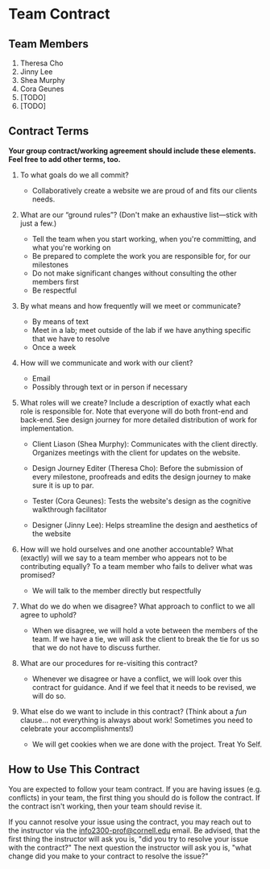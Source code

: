 # Team Contract

## Team Members

1. Theresa Cho
2. Jinny Lee
3. Shea Murphy
4. Cora Geunes
5. [TODO]
6. [TODO]

## Contract Terms

**Your group contract/working agreement should include these elements. Feel free to add other terms, too.**

1. To what goals do we all commit?
    - Collaboratively create a website we are proud of and fits our clients needs.


2. What are our “ground rules”? (Don't make an exhaustive list—stick with just a few.)
    - Tell the team when you start working, when you're committing, and what you're working on
    - Be prepared to complete the work you are responsible for, for our milestones
    - Do not make significant changes without consulting the other members first
    - Be respectful


3. By what means and how frequently will we meet or communicate?
    - By means of text
    - Meet in a lab; meet outside of the lab if we have anything specific that we have to resolve
    - Once a week


4. How will we communicate and work with our client?
    - Email
    - Possibly through text or in person if necessary


5. What roles will we create? Include a description of exactly what each role is responsible for.
    Note that everyone will do both front-end and back-end. See design journey for more detailed distribution of work for implementation.

    - Client Liason (Shea Murphy): Communicates with the client directly. Organizes meetings with the client for updates on the website.

    - Design Journey Editer (Theresa Cho): Before the submission of every milestone, proofreads and edits the design journey to make sure it is up to par.

    - Tester (Cora Geunes): Tests the website's design as the cognitive walkthrough facilitator

    - Designer (Jinny Lee): Helps streamline the design and aesthetics of the website




6. How will we hold ourselves and one another accountable? What (exactly) will we say to a team member who appears not to be contributing equally? To a team member who fails to deliver what was promised?
    - We will talk to the member directly but respectfully


7. What do we do when we disagree? What approach to conflict to we all agree to uphold?
    - When we disagree, we will hold a vote between the members of the team. If we have a tie, we will ask the client to break the tie for us so that we do not have to discuss further.

8. What are our procedures for re-visiting this contract?
    - Whenever we disagree or have a conflict, we will look over this contract for guidance. And if we feel that it needs to be revised, we will do so.


10. What else do we want to include in this contract? (Think about a *fun* clause... not everything is always about work! Sometimes you need to celebrate your accomplishments!)
    - We will get cookies when we are done with the project. Treat Yo Self.


## How to Use This Contract

You are expected to follow your team contract. If you are having issues (e.g. conflicts) in your team, the first thing you should do is follow the contract. If the contract isn't working, then your team should revise it.

If you cannot resolve your issue using the contract, you may reach out to the instructor via the <info2300-prof@cornell.edu> email. Be advised, that the first thing the instructor will ask you is, "did you try to resolve your issue with the contract?" The next question the instructor will ask you is, "what change did you make to your contract to resolve the issue?"
